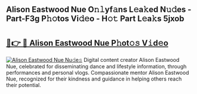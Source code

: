 ## Alison Eastwood Nue O𝚗𝚕yf𝚊ns L𝚎a𝚔ed N𝚞𝚍es - Part-F3g P𝚑𝚘tos Vi𝚍𝚎o - H𝚘𝚝 Part L𝚎a𝚔s 5jxob

# <h2><a href="http://kfdfjho.oniu.top/?m=Alison+Eastwood+Nue">🔗👉 🔴 Alison Eastwood Nue P𝚑ot𝚘𝚜 V𝚒d𝚎o</a></h2>

[![Alison Eastwood Nue Nu𝚍e𝚜](https://i.imgur.com/0qMVB7G.gif)](http://kfdfjho.oniu.top/?m=Alison+Eastwood+Nue)
Digital content creator Alison Eastwood Nue, celebrated for disseminating dance and lifestyle information, through performances and personal vlogs. Compassionate mentor Alison Eastwood Nue, recognized for their kindness and guidance in helping others reach their potential.  
